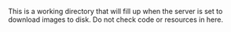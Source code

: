 This is a working directory that will fill up when the server is set
to download images to disk. Do not check code or resources in here.